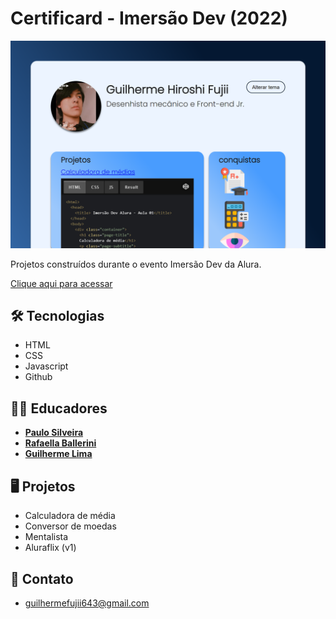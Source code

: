 # Certificard - Imersão Dev (2022)

![preview](./.github/Preview.png)

Projetos construídos durante o evento Imersão Dev da Alura.

[Clique aqui para acessar](https://fujiihiroshi.github.io/Certificard---Imersao-Dev-2022)

## 🛠️ Tecnologias
- HTML
- CSS
- Javascript
- Github

## 🧑‍🏫 Educadores
- [**Paulo Silveira**](https://github.com/peas)
- [**Rafaella Ballerini**](https://github.com/rafaballerini)
- [**Guilherme Lima**](https://github.com/guilhermeonrails)

## 🖥️ Projetos
- Calculadora de média
- Conversor de moedas
- Mentalista
- Aluraflix (v1)

## 📩 Contato
- guilhermefujii643@gmail.com